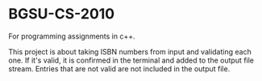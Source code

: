# BGSU-CS-2010
For programming assignments in c++.


This project is about taking ISBN numbers from input and validating each one. If it's valid, it is confirmed in the terminal and added to the output file stream. Entries that are not valid are not included in the output file.
